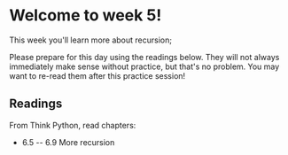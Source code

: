 # Welcome to week 5!

This week you'll learn more about recursion;

Please prepare for this day using the readings below. They will not always
immediately make sense without practice, but that's no problem. You may want
to re-read them after this practice session!

## Readings

From Think Python, read chapters:

* 6.5 -- 6.9 More recursion
